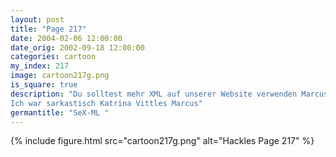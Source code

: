```yaml
---
layout: post
title: "Page 217"
date: 2004-02-06 12:00:00
date_orig: 2002-09-18 12:00:00
categories: cartoon
my_index: 217
image: cartoon217g.png
is_square: true
description: "Du solltest mehr XML auf unserer Website verwenden Marcus, weißt du überhaupt, was XML ist Nein, aber laut meinem Marketing-Magazin ist \"XML die neue sexy Technik nach der man ausschau halten sollte\" - Sexy sells, das weißt du Yowsa! XML Hast du BitCo's neue Website gesehen? Hubba-hubba Du hast recht! Die Leute werden verrückt nach unserer Website sein. Alles was ich tun muss, ist XML zu verwenden Ich bin froh, das wir in dieser Angelegenheit einer Meinung sind
Ich war sarkastisch Katrina Vittles Marcus"
germantitle: "SeX-ML "
---
```


{% include figure.html src="cartoon217g.png" alt="Hackles Page 217"  %}
